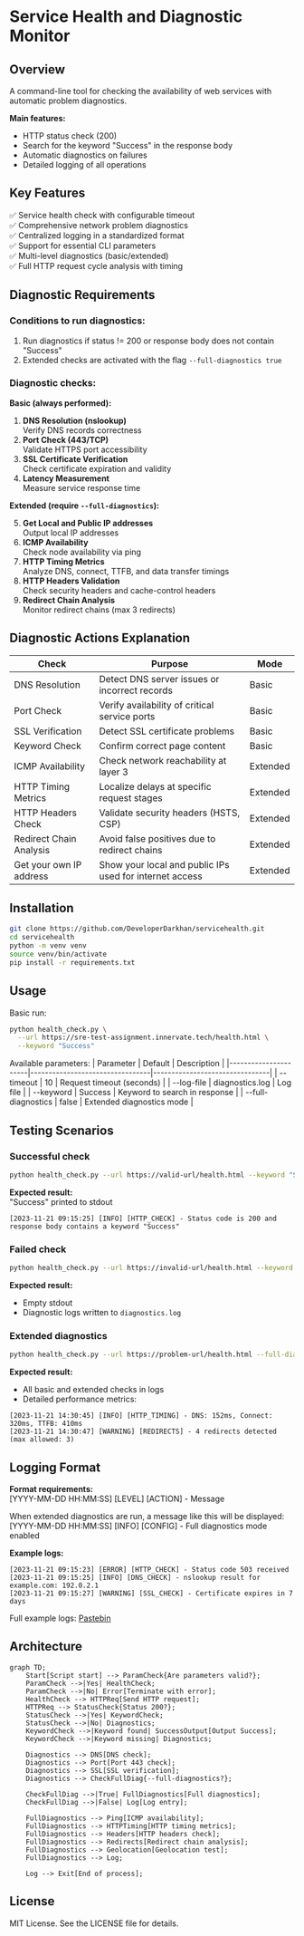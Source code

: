 # Service Health and Diagnostic Monitor

## Overview
A command-line tool for checking the availability of web services with automatic problem diagnostics.

**Main features:**
- HTTP status check (200)
- Search for the keyword "Success" in the response body
- Automatic diagnostics on failures
- Detailed logging of all operations

## Key Features

✅ Service health check with configurable timeout  
✅ Comprehensive network problem diagnostics  
✅ Centralized logging in a standardized format  
✅ Support for essential CLI parameters  
✅ Multi-level diagnostics (basic/extended)  
✅ Full HTTP request cycle analysis with timing  

## Diagnostic Requirements
### Conditions to run diagnostics:
1. Run diagnostics if status != 200 or response body does not contain "Success"
2. Extended checks are activated with the flag `--full-diagnostics true`

### Diagnostic checks:
**Basic (always performed):**
1. **DNS Resolution (nslookup)**  
   Verify DNS records correctness
2. **Port Check (443/TCP)**  
   Validate HTTPS port accessibility
3. **SSL Certificate Verification**  
   Check certificate expiration and validity
4. **Latency Measurement**  
   Measure service response time

**Extended (require `--full-diagnostics`):**  

5. **Get Local and Public IP addresses**  
   Output local IP addresses
6. **ICMP Availability**  
   Check node availability via ping
7. **HTTP Timing Metrics**  
   Analyze DNS, connect, TTFB, and data transfer timings
8. **HTTP Headers Validation**  
   Check security headers and cache-control headers
9. **Redirect Chain Analysis**  
   Monitor redirect chains (max 3 redirects)

## Diagnostic Actions Explanation
| Check                     | Purpose                                                        | Mode        |
|---------------------------|----------------------------------------------------------------|-------------|
| DNS Resolution            | Detect DNS server issues or incorrect records                | Basic       |
| Port Check                | Verify availability of critical service ports                   | Basic       |
| SSL Verification          | Detect SSL certificate problems                                | Basic       |
| Keyword Check             | Confirm correct page content                                   | Basic       |
| ICMP Availability         | Check network reachability at layer 3                         | Extended    |
| HTTP Timing Metrics       | Localize delays at specific request stages                     | Extended    |
| HTTP Headers Check        | Validate security headers (HSTS, CSP)                          | Extended    |
| Redirect Chain Analysis   | Avoid false positives due to redirect chains                  | Extended    |
| Get your own IP address   | Show your local and public IPs used for internet access        | Extended    |

## Installation
```bash
git clone https://github.com/DeveloperDarkhan/servicehealth.git
cd servicehealth
python -m venv venv
source venv/bin/activate
pip install -r requirements.txt
```

## Usage
Basic run:
```bash
python health_check.py \
  --url https://sre-test-assignment.innervate.tech/health.html \
  --keyword "Success"
```

Available parameters:
| Parameter            | Default                         | Description                    |
|----------------------|---------------------------------|--------------------------------|
| --timeout            | 10                              | Request timeout (seconds)      |
| --log-file           | diagnostics.log                 | Log file                       |
| --keyword            | Success                         | Keyword to search in response  |
| --full-diagnostics   | false                           | Extended diagnostics mode      |

## Testing Scenarios
### Successful check
```bash
python health_check.py --url https://valid-url/health.html --keyword "Success"
```
**Expected result:**  
"Success" printed to stdout  
```plaintext
[2023-11-21 09:15:25] [INFO] [HTTP_CHECK] - Status code is 200 and response body contains a keyword "Success"
```

### Failed check
```bash
python health_check.py --url https://invalid-url/health.html --keyword "Success"
```
**Expected result:**  
- Empty stdout  
- Diagnostic logs written to `diagnostics.log`

### Extended diagnostics
```bash
python health_check.py --url https://problem-url/health.html --full-diagnostics true
```
**Expected result:**  
- All basic and extended checks in logs  
- Detailed performance metrics:
```plaintext
[2023-11-21 14:30:45] [INFO] [HTTP_TIMING] - DNS: 152ms, Connect: 320ms, TTFB: 410ms
[2023-11-21 14:30:47] [WARNING] [REDIRECTS] - 4 redirects detected (max allowed: 3)
```

## Logging Format
**Format requirements:**  
[YYYY-MM-DD HH:MM:SS] [LEVEL] [ACTION] - Message

When extended diagnostics are run, a message like this will be displayed:  
[YYYY-MM-DD HH:MM:SS] [INFO] [CONFIG] - Full diagnostics mode enabled

**Example logs:**
```plaintext
[2023-11-21 09:15:23] [ERROR] [HTTP_CHECK] - Status code 503 received
[2023-11-21 09:15:25] [INFO] [DNS_CHECK] - nslookup result for example.com: 192.0.2.1
[2023-11-21 09:15:27] [WARNING] [SSL_CHECK] - Certificate expires in 7 days
```

Full example logs: [Pastebin](https://pastebin.com/example123)

## Architecture

```mermaid
graph TD;
    Start[Script start] --> ParamCheck{Are parameters valid?};
    ParamCheck -->|Yes| HealthCheck;
    ParamCheck -->|No| Error[Terminate with error];
    HealthCheck --> HTTPReq[Send HTTP request];
    HTTPReq --> StatusCheck{Status 200?};
    StatusCheck -->|Yes| KeywordCheck;
    StatusCheck -->|No| Diagnostics;
    KeywordCheck -->|Keyword found| SuccessOutput[Output Success];
    KeywordCheck -->|Keyword missing| Diagnostics;

    Diagnostics --> DNS[DNS check];
    Diagnostics --> Port[Port 443 check];
    Diagnostics --> SSL[SSL verification];
    Diagnostics --> CheckFullDiag{--full-diagnostics?};

    CheckFullDiag -->|True| FullDiagnostics[Full diagnostics];
    CheckFullDiag -->|False| Log[Log entry];

    FullDiagnostics --> Ping[ICMP availability];
    FullDiagnostics --> HTTPTiming[HTTP timing metrics];
    FullDiagnostics --> Headers[HTTP headers check];
    FullDiagnostics --> Redirects[Redirect chain analysis];
    FullDiagnostics --> Geolocation[Geolocation test];
    FullDiagnostics --> Log;

    Log --> Exit[End of process];
```


## License
MIT License. See the LICENSE file for details.
